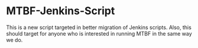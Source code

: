 MTBF-Jenkins-Script
===================

This is a new script targeted in better migration of Jenkins scripts. Also, this should target for anyone who is interested in running MTBF in the same way we do.

